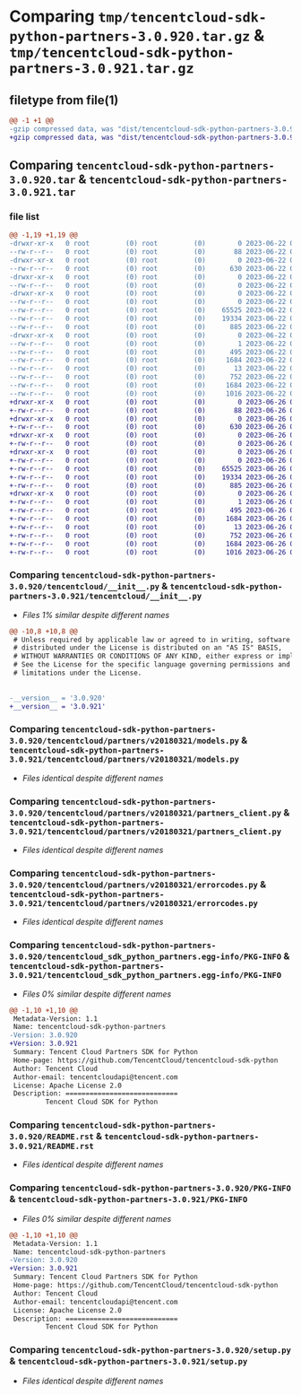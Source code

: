 # Comparing `tmp/tencentcloud-sdk-python-partners-3.0.920.tar.gz` & `tmp/tencentcloud-sdk-python-partners-3.0.921.tar.gz`

## filetype from file(1)

```diff
@@ -1 +1 @@
-gzip compressed data, was "dist/tencentcloud-sdk-python-partners-3.0.920.tar", last modified: Thu Jun 22 00:31:53 2023, max compression
+gzip compressed data, was "dist/tencentcloud-sdk-python-partners-3.0.921.tar", last modified: Mon Jun 26 00:30:00 2023, max compression
```

## Comparing `tencentcloud-sdk-python-partners-3.0.920.tar` & `tencentcloud-sdk-python-partners-3.0.921.tar`

### file list

```diff
@@ -1,19 +1,19 @@
-drwxr-xr-x   0 root         (0) root         (0)        0 2023-06-22 00:31:53.000000 tencentcloud-sdk-python-partners-3.0.920/
--rw-r--r--   0 root         (0) root         (0)       88 2023-06-22 00:31:53.000000 tencentcloud-sdk-python-partners-3.0.920/setup.cfg
-drwxr-xr-x   0 root         (0) root         (0)        0 2023-06-22 00:31:53.000000 tencentcloud-sdk-python-partners-3.0.920/tencentcloud/
--rw-r--r--   0 root         (0) root         (0)      630 2023-06-22 00:31:53.000000 tencentcloud-sdk-python-partners-3.0.920/tencentcloud/__init__.py
-drwxr-xr-x   0 root         (0) root         (0)        0 2023-06-22 00:31:53.000000 tencentcloud-sdk-python-partners-3.0.920/tencentcloud/partners/
--rw-r--r--   0 root         (0) root         (0)        0 2023-06-22 00:31:53.000000 tencentcloud-sdk-python-partners-3.0.920/tencentcloud/partners/__init__.py
-drwxr-xr-x   0 root         (0) root         (0)        0 2023-06-22 00:31:53.000000 tencentcloud-sdk-python-partners-3.0.920/tencentcloud/partners/v20180321/
--rw-r--r--   0 root         (0) root         (0)        0 2023-06-22 00:31:53.000000 tencentcloud-sdk-python-partners-3.0.920/tencentcloud/partners/v20180321/__init__.py
--rw-r--r--   0 root         (0) root         (0)    65525 2023-06-22 00:31:53.000000 tencentcloud-sdk-python-partners-3.0.920/tencentcloud/partners/v20180321/models.py
--rw-r--r--   0 root         (0) root         (0)    19334 2023-06-22 00:31:53.000000 tencentcloud-sdk-python-partners-3.0.920/tencentcloud/partners/v20180321/partners_client.py
--rw-r--r--   0 root         (0) root         (0)      885 2023-06-22 00:31:53.000000 tencentcloud-sdk-python-partners-3.0.920/tencentcloud/partners/v20180321/errorcodes.py
-drwxr-xr-x   0 root         (0) root         (0)        0 2023-06-22 00:31:53.000000 tencentcloud-sdk-python-partners-3.0.920/tencentcloud_sdk_python_partners.egg-info/
--rw-r--r--   0 root         (0) root         (0)        1 2023-06-22 00:31:53.000000 tencentcloud-sdk-python-partners-3.0.920/tencentcloud_sdk_python_partners.egg-info/dependency_links.txt
--rw-r--r--   0 root         (0) root         (0)      495 2023-06-22 00:31:53.000000 tencentcloud-sdk-python-partners-3.0.920/tencentcloud_sdk_python_partners.egg-info/SOURCES.txt
--rw-r--r--   0 root         (0) root         (0)     1684 2023-06-22 00:31:53.000000 tencentcloud-sdk-python-partners-3.0.920/tencentcloud_sdk_python_partners.egg-info/PKG-INFO
--rw-r--r--   0 root         (0) root         (0)       13 2023-06-22 00:31:53.000000 tencentcloud-sdk-python-partners-3.0.920/tencentcloud_sdk_python_partners.egg-info/top_level.txt
--rw-r--r--   0 root         (0) root         (0)      752 2023-06-22 00:31:53.000000 tencentcloud-sdk-python-partners-3.0.920/README.rst
--rw-r--r--   0 root         (0) root         (0)     1684 2023-06-22 00:31:53.000000 tencentcloud-sdk-python-partners-3.0.920/PKG-INFO
--rw-r--r--   0 root         (0) root         (0)     1016 2023-06-22 00:31:53.000000 tencentcloud-sdk-python-partners-3.0.920/setup.py
+drwxr-xr-x   0 root         (0) root         (0)        0 2023-06-26 00:30:00.000000 tencentcloud-sdk-python-partners-3.0.921/
+-rw-r--r--   0 root         (0) root         (0)       88 2023-06-26 00:30:00.000000 tencentcloud-sdk-python-partners-3.0.921/setup.cfg
+drwxr-xr-x   0 root         (0) root         (0)        0 2023-06-26 00:30:00.000000 tencentcloud-sdk-python-partners-3.0.921/tencentcloud/
+-rw-r--r--   0 root         (0) root         (0)      630 2023-06-26 00:29:59.000000 tencentcloud-sdk-python-partners-3.0.921/tencentcloud/__init__.py
+drwxr-xr-x   0 root         (0) root         (0)        0 2023-06-26 00:30:00.000000 tencentcloud-sdk-python-partners-3.0.921/tencentcloud/partners/
+-rw-r--r--   0 root         (0) root         (0)        0 2023-06-26 00:29:59.000000 tencentcloud-sdk-python-partners-3.0.921/tencentcloud/partners/__init__.py
+drwxr-xr-x   0 root         (0) root         (0)        0 2023-06-26 00:30:00.000000 tencentcloud-sdk-python-partners-3.0.921/tencentcloud/partners/v20180321/
+-rw-r--r--   0 root         (0) root         (0)        0 2023-06-26 00:29:59.000000 tencentcloud-sdk-python-partners-3.0.921/tencentcloud/partners/v20180321/__init__.py
+-rw-r--r--   0 root         (0) root         (0)    65525 2023-06-26 00:29:59.000000 tencentcloud-sdk-python-partners-3.0.921/tencentcloud/partners/v20180321/models.py
+-rw-r--r--   0 root         (0) root         (0)    19334 2023-06-26 00:29:59.000000 tencentcloud-sdk-python-partners-3.0.921/tencentcloud/partners/v20180321/partners_client.py
+-rw-r--r--   0 root         (0) root         (0)      885 2023-06-26 00:29:59.000000 tencentcloud-sdk-python-partners-3.0.921/tencentcloud/partners/v20180321/errorcodes.py
+drwxr-xr-x   0 root         (0) root         (0)        0 2023-06-26 00:30:00.000000 tencentcloud-sdk-python-partners-3.0.921/tencentcloud_sdk_python_partners.egg-info/
+-rw-r--r--   0 root         (0) root         (0)        1 2023-06-26 00:30:00.000000 tencentcloud-sdk-python-partners-3.0.921/tencentcloud_sdk_python_partners.egg-info/dependency_links.txt
+-rw-r--r--   0 root         (0) root         (0)      495 2023-06-26 00:30:00.000000 tencentcloud-sdk-python-partners-3.0.921/tencentcloud_sdk_python_partners.egg-info/SOURCES.txt
+-rw-r--r--   0 root         (0) root         (0)     1684 2023-06-26 00:30:00.000000 tencentcloud-sdk-python-partners-3.0.921/tencentcloud_sdk_python_partners.egg-info/PKG-INFO
+-rw-r--r--   0 root         (0) root         (0)       13 2023-06-26 00:30:00.000000 tencentcloud-sdk-python-partners-3.0.921/tencentcloud_sdk_python_partners.egg-info/top_level.txt
+-rw-r--r--   0 root         (0) root         (0)      752 2023-06-26 00:29:59.000000 tencentcloud-sdk-python-partners-3.0.921/README.rst
+-rw-r--r--   0 root         (0) root         (0)     1684 2023-06-26 00:30:00.000000 tencentcloud-sdk-python-partners-3.0.921/PKG-INFO
+-rw-r--r--   0 root         (0) root         (0)     1016 2023-06-26 00:29:59.000000 tencentcloud-sdk-python-partners-3.0.921/setup.py
```

### Comparing `tencentcloud-sdk-python-partners-3.0.920/tencentcloud/__init__.py` & `tencentcloud-sdk-python-partners-3.0.921/tencentcloud/__init__.py`

 * *Files 1% similar despite different names*

```diff
@@ -10,8 +10,8 @@
 # Unless required by applicable law or agreed to in writing, software
 # distributed under the License is distributed on an "AS IS" BASIS,
 # WITHOUT WARRANTIES OR CONDITIONS OF ANY KIND, either express or implied.
 # See the License for the specific language governing permissions and
 # limitations under the License.
 
 
-__version__ = '3.0.920'
+__version__ = '3.0.921'
```

### Comparing `tencentcloud-sdk-python-partners-3.0.920/tencentcloud/partners/v20180321/models.py` & `tencentcloud-sdk-python-partners-3.0.921/tencentcloud/partners/v20180321/models.py`

 * *Files identical despite different names*

### Comparing `tencentcloud-sdk-python-partners-3.0.920/tencentcloud/partners/v20180321/partners_client.py` & `tencentcloud-sdk-python-partners-3.0.921/tencentcloud/partners/v20180321/partners_client.py`

 * *Files identical despite different names*

### Comparing `tencentcloud-sdk-python-partners-3.0.920/tencentcloud/partners/v20180321/errorcodes.py` & `tencentcloud-sdk-python-partners-3.0.921/tencentcloud/partners/v20180321/errorcodes.py`

 * *Files identical despite different names*

### Comparing `tencentcloud-sdk-python-partners-3.0.920/tencentcloud_sdk_python_partners.egg-info/PKG-INFO` & `tencentcloud-sdk-python-partners-3.0.921/tencentcloud_sdk_python_partners.egg-info/PKG-INFO`

 * *Files 0% similar despite different names*

```diff
@@ -1,10 +1,10 @@
 Metadata-Version: 1.1
 Name: tencentcloud-sdk-python-partners
-Version: 3.0.920
+Version: 3.0.921
 Summary: Tencent Cloud Partners SDK for Python
 Home-page: https://github.com/TencentCloud/tencentcloud-sdk-python
 Author: Tencent Cloud
 Author-email: tencentcloudapi@tencent.com
 License: Apache License 2.0
 Description: ============================
         Tencent Cloud SDK for Python
```

### Comparing `tencentcloud-sdk-python-partners-3.0.920/README.rst` & `tencentcloud-sdk-python-partners-3.0.921/README.rst`

 * *Files identical despite different names*

### Comparing `tencentcloud-sdk-python-partners-3.0.920/PKG-INFO` & `tencentcloud-sdk-python-partners-3.0.921/PKG-INFO`

 * *Files 0% similar despite different names*

```diff
@@ -1,10 +1,10 @@
 Metadata-Version: 1.1
 Name: tencentcloud-sdk-python-partners
-Version: 3.0.920
+Version: 3.0.921
 Summary: Tencent Cloud Partners SDK for Python
 Home-page: https://github.com/TencentCloud/tencentcloud-sdk-python
 Author: Tencent Cloud
 Author-email: tencentcloudapi@tencent.com
 License: Apache License 2.0
 Description: ============================
         Tencent Cloud SDK for Python
```

### Comparing `tencentcloud-sdk-python-partners-3.0.920/setup.py` & `tencentcloud-sdk-python-partners-3.0.921/setup.py`

 * *Files identical despite different names*

